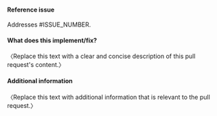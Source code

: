 <!--

Thanks for contributing to PyBispectra! Before submitting your pull request,
please read the [contributing guide](https://pybispectra.readthedocs.io/en/main/development.html#contributing-to-pybispectra).

-->

#### Reference issue
Addresses #ISSUE_NUMBER.


#### What does this implement/fix?
〈Replace this text with a clear and concise description of this pull request's
content.〉


#### Additional information
〈Replace this text with additional information that is relevant to the pull
request.〉
